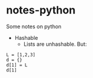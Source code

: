 # notes-python
Some notes on python
* Hashable  
  * Lists are unhashable. But:
```
L = [1,2,3]
d = {}
d[1] = L
d[1]
```
